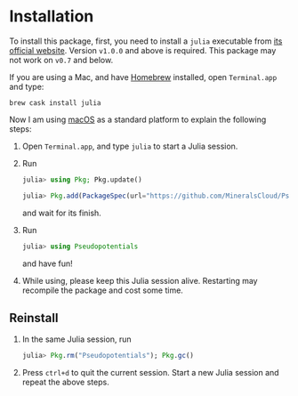 # Installation

To install this package, first, you need to install a `julia` executable from
[its official website](https://julialang.org/downloads/). Version `v1.0.0` and
above is required. This package may not work on `v0.7` and below.

If you are using a Mac, and have [Homebrew](https://brew.sh) installed, open
`Terminal.app` and type:

```shell
brew cask install julia
```

Now I am using [macOS](https://en.wikipedia.org/wiki/MacOS) as a standard
platform to explain the following steps:

1. Open `Terminal.app`, and type `julia` to start a Julia session.

2. Run

   ```julia
   julia> using Pkg; Pkg.update()

   julia> Pkg.add(PackageSpec(url="https://github.com/MineralsCloud/Pseudopotentials.jl.git"))
   ```

   and wait for its finish.

3. Run

   ```julia
   julia> using Pseudopotentials
   ```

   and have fun!

4. While using, please keep this Julia session alive. Restarting may recompile
   the package and cost some time.

## Reinstall

1. In the same Julia session, run

   ```julia
   julia> Pkg.rm("Pseudopotentials"); Pkg.gc()
   ```

2. Press `ctrl+d` to quit the current session. Start a new Julia session and
   repeat the above steps.
